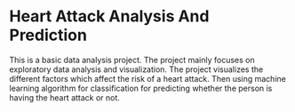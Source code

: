 # Heart Attack Analysis And Prediction

This is a basic data analysis project. The project mainly focuses on exploratory data analysis and visualization. The project visualizes the different factors which affect the risk of a heart attack. Then using machine learning algorithm for classification for predicting whether the person is having the heart attack or not. 

